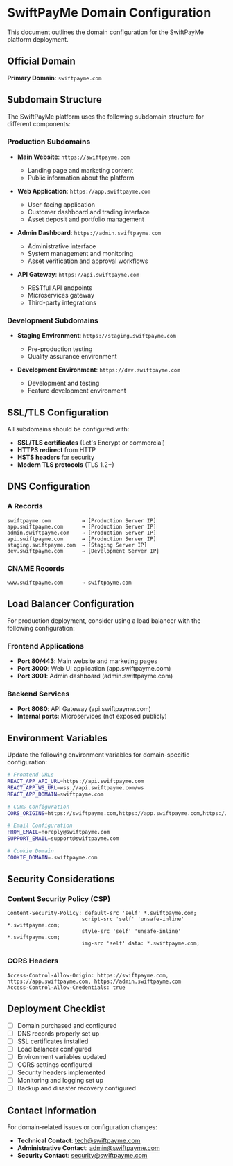 # SwiftPayMe Domain Configuration

This document outlines the domain configuration for the SwiftPayMe platform deployment.

## Official Domain

**Primary Domain**: `swiftpayme.com`

## Subdomain Structure

The SwiftPayMe platform uses the following subdomain structure for different components:

### Production Subdomains

- **Main Website**: `https://swiftpayme.com`
  - Landing page and marketing content
  - Public information about the platform

- **Web Application**: `https://app.swiftpayme.com`
  - User-facing application
  - Customer dashboard and trading interface
  - Asset deposit and portfolio management

- **Admin Dashboard**: `https://admin.swiftpayme.com`
  - Administrative interface
  - System management and monitoring
  - Asset verification and approval workflows

- **API Gateway**: `https://api.swiftpayme.com`
  - RESTful API endpoints
  - Microservices gateway
  - Third-party integrations

### Development Subdomains

- **Staging Environment**: `https://staging.swiftpayme.com`
  - Pre-production testing
  - Quality assurance environment

- **Development Environment**: `https://dev.swiftpayme.com`
  - Development and testing
  - Feature development environment

## SSL/TLS Configuration

All subdomains should be configured with:
- **SSL/TLS certificates** (Let's Encrypt or commercial)
- **HTTPS redirect** from HTTP
- **HSTS headers** for security
- **Modern TLS protocols** (TLS 1.2+)

## DNS Configuration

### A Records
```
swiftpayme.com          → [Production Server IP]
app.swiftpayme.com      → [Production Server IP]
admin.swiftpayme.com    → [Production Server IP]
api.swiftpayme.com      → [Production Server IP]
staging.swiftpayme.com  → [Staging Server IP]
dev.swiftpayme.com      → [Development Server IP]
```

### CNAME Records
```
www.swiftpayme.com      → swiftpayme.com
```

## Load Balancer Configuration

For production deployment, consider using a load balancer with the following configuration:

### Frontend Applications
- **Port 80/443**: Main website and marketing pages
- **Port 3000**: Web UI application (app.swiftpayme.com)
- **Port 3001**: Admin dashboard (admin.swiftpayme.com)

### Backend Services
- **Port 8080**: API Gateway (api.swiftpayme.com)
- **Internal ports**: Microservices (not exposed publicly)

## Environment Variables

Update the following environment variables for domain-specific configuration:

```bash
# Frontend URLs
REACT_APP_API_URL=https://api.swiftpayme.com
REACT_APP_WS_URL=wss://api.swiftpayme.com/ws
REACT_APP_DOMAIN=swiftpayme.com

# CORS Configuration
CORS_ORIGINS=https://swiftpayme.com,https://app.swiftpayme.com,https://admin.swiftpayme.com

# Email Configuration
FROM_EMAIL=noreply@swiftpayme.com
SUPPORT_EMAIL=support@swiftpayme.com

# Cookie Domain
COOKIE_DOMAIN=.swiftpayme.com
```

## Security Considerations

### Content Security Policy (CSP)
```
Content-Security-Policy: default-src 'self' *.swiftpayme.com; 
                        script-src 'self' 'unsafe-inline' *.swiftpayme.com;
                        style-src 'self' 'unsafe-inline' *.swiftpayme.com;
                        img-src 'self' data: *.swiftpayme.com;
```

### CORS Headers
```
Access-Control-Allow-Origin: https://swiftpayme.com, https://app.swiftpayme.com, https://admin.swiftpayme.com
Access-Control-Allow-Credentials: true
```

## Deployment Checklist

- [ ] Domain purchased and configured
- [ ] DNS records properly set up
- [ ] SSL certificates installed
- [ ] Load balancer configured
- [ ] Environment variables updated
- [ ] CORS settings configured
- [ ] Security headers implemented
- [ ] Monitoring and logging set up
- [ ] Backup and disaster recovery configured

## Contact Information

For domain-related issues or configuration changes:
- **Technical Contact**: tech@swiftpayme.com
- **Administrative Contact**: admin@swiftpayme.com
- **Security Contact**: security@swiftpayme.com
